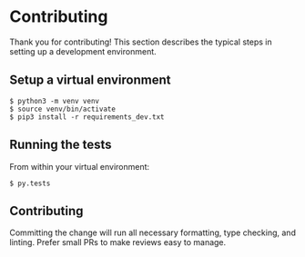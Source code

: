 # Contributing

Thank you for contributing! This section describes the typical steps in
setting up a development environment.

## Setup a virtual environment

```
$ python3 -m venv venv
$ source venv/bin/activate
$ pip3 install -r requirements_dev.txt
```

## Running the tests

From within your virtual environment:

```
$ py.tests
```

## Contributing

Committing the change will run all necessary formatting, type checking, and
linting. Prefer small PRs to make reviews easy to manage.
